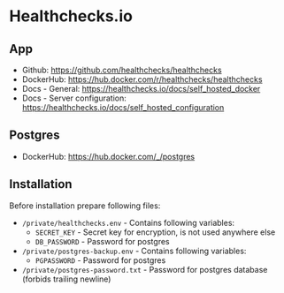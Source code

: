 # Healthchecks.io

## App

- Github: https://github.com/healthchecks/healthchecks
- DockerHub: https://hub.docker.com/r/healthchecks/healthchecks
- Docs - General: https://healthchecks.io/docs/self_hosted_docker
- Docs - Server configuration: https://healthchecks.io/docs/self_hosted_configuration

## Postgres

- DockerHub: https://hub.docker.com/_/postgres

## Installation

Before installation prepare following files:

- `/private/healthchecks.env` - Contains following variables:
  - `SECRET_KEY` - Secret key for encryption, is not used anywhere else
  - `DB_PASSWORD` - Password for postgres
- `/private/postgres-backup.env` - Contains following variables:
  - `PGPASSWORD` - Password for postgres
- `/private/postgres-password.txt` - Password for postgres database (forbids trailing newline)
